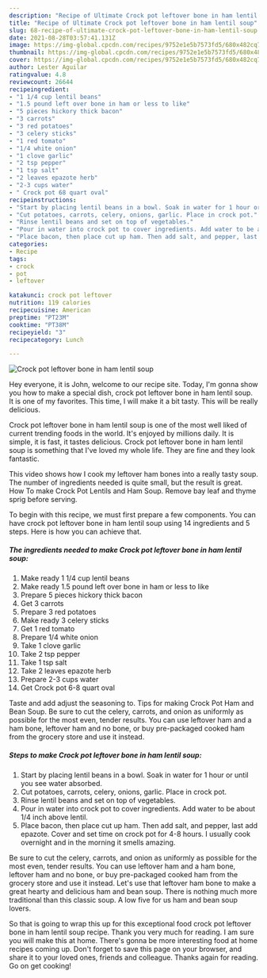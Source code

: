 ```yaml
---
description: "Recipe of Ultimate Crock pot leftover bone in ham lentil soup"
title: "Recipe of Ultimate Crock pot leftover bone in ham lentil soup"
slug: 68-recipe-of-ultimate-crock-pot-leftover-bone-in-ham-lentil-soup
date: 2021-08-28T03:57:41.131Z
image: https://img-global.cpcdn.com/recipes/9752e1e5b7573fd5/680x482cq70/crock-pot-leftover-bone-in-ham-lentil-soup-recipe-main-photo.jpg
thumbnail: https://img-global.cpcdn.com/recipes/9752e1e5b7573fd5/680x482cq70/crock-pot-leftover-bone-in-ham-lentil-soup-recipe-main-photo.jpg
cover: https://img-global.cpcdn.com/recipes/9752e1e5b7573fd5/680x482cq70/crock-pot-leftover-bone-in-ham-lentil-soup-recipe-main-photo.jpg
author: Lester Aguilar
ratingvalue: 4.8
reviewcount: 26644
recipeingredient:
- "1 1/4 cup lentil beans"
- "1.5 pound left over bone in ham or less to like"
- "5 pieces hickory thick bacon"
- "3 carrots"
- "3 red potatoes"
- "3 celery sticks"
- "1 red tomato"
- "1/4 white onion"
- "1 clove garlic"
- "2 tsp pepper"
- "1 tsp salt"
- "2 leaves epazote herb"
- "2-3 cups water"
- " Crock pot 68 quart oval"
recipeinstructions:
- "Start by placing lentil beans in a bowl. Soak in water for 1 hour or until you see water absorbed."
- "Cut potatoes, carrots, celery, onions, garlic. Place in crock pot."
- "Rinse lentil beans and set on top of vegetables."
- "Pour in water into crock pot to cover ingredients. Add water to be about 1/4 inch above lentil."
- "Place bacon, then place cut up ham. Then add salt, and pepper, last add epazote. Cover and set time on crock pot for 4-8 hours. I usually cook overnight and in the morning it smells amazing."
categories:
- Recipe
tags:
- crock
- pot
- leftover

katakunci: crock pot leftover 
nutrition: 119 calories
recipecuisine: American
preptime: "PT23M"
cooktime: "PT38M"
recipeyield: "3"
recipecategory: Lunch

---
```



![Crock pot leftover bone in ham lentil soup](https://img-global.cpcdn.com/recipes/9752e1e5b7573fd5/680x482cq70/crock-pot-leftover-bone-in-ham-lentil-soup-recipe-main-photo.jpg)

Hey everyone, it is John, welcome to our recipe site. Today, I'm gonna show you how to make a special dish, crock pot leftover bone in ham lentil soup. It is one of my favorites. This time, I will make it a bit tasty. This will be really delicious.

Crock pot leftover bone in ham lentil soup is one of the most well liked of current trending foods in the world. It's enjoyed by millions daily. It is simple, it is fast, it tastes delicious. Crock pot leftover bone in ham lentil soup is something that I've loved my whole life. They are fine and they look fantastic.

This video shows how I cook my leftover ham bones into a really tasty soup. The number of ingredients needed is quite small, but the result is great. How To make Crock Pot Lentils and Ham Soup. Remove bay leaf and thyme sprig before serving.


To begin with this recipe, we must first prepare a few components. You can have crock pot leftover bone in ham lentil soup using 14 ingredients and 5 steps. Here is how you can achieve that.

<!--inarticleads1-->

##### The ingredients needed to make Crock pot leftover bone in ham lentil soup:

1. Make ready 1 1/4 cup lentil beans
1. Make ready 1.5 pound left over bone in ham or less to like
1. Prepare 5 pieces hickory thick bacon
1. Get 3 carrots
1. Prepare 3 red potatoes
1. Make ready 3 celery sticks
1. Get 1 red tomato
1. Prepare 1/4 white onion
1. Take 1 clove garlic
1. Take 2 tsp pepper
1. Take 1 tsp salt
1. Take 2 leaves epazote herb
1. Prepare 2-3 cups water
1. Get  Crock pot 6-8 quart oval


Taste and add adjust the seasoning to. Tips for making Crock Pot Ham and Bean Soup. Be sure to cut the celery, carrots, and onion as uniformly as possible for the most even, tender results. You can use leftover ham and a ham bone, leftover ham and no bone, or buy pre-packaged cooked ham from the grocery store and use it instead. 

<!--inarticleads2-->

##### Steps to make Crock pot leftover bone in ham lentil soup:

1. Start by placing lentil beans in a bowl. Soak in water for 1 hour or until you see water absorbed.
1. Cut potatoes, carrots, celery, onions, garlic. Place in crock pot.
1. Rinse lentil beans and set on top of vegetables.
1. Pour in water into crock pot to cover ingredients. Add water to be about 1/4 inch above lentil.
1. Place bacon, then place cut up ham. Then add salt, and pepper, last add epazote. Cover and set time on crock pot for 4-8 hours. I usually cook overnight and in the morning it smells amazing.


Be sure to cut the celery, carrots, and onion as uniformly as possible for the most even, tender results. You can use leftover ham and a ham bone, leftover ham and no bone, or buy pre-packaged cooked ham from the grocery store and use it instead. Let&#39;s use that leftover ham bone to make a great hearty and delicious ham and bean soup. There is nothing much more traditional than this classic soup. A low five for us ham and bean soup lovers. 

So that is going to wrap this up for this exceptional food crock pot leftover bone in ham lentil soup recipe. Thank you very much for reading. I am sure you will make this at home. There's gonna be more interesting food at home recipes coming up. Don't forget to save this page on your browser, and share it to your loved ones, friends and colleague. Thanks again for reading. Go on get cooking!
